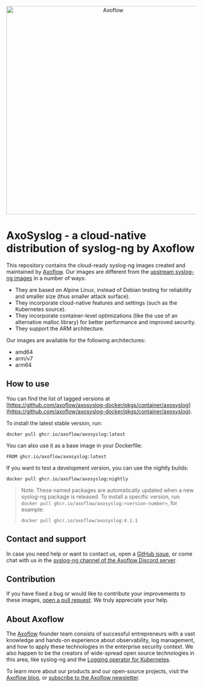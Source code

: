 
<p align="center">
  <picture>
    <source media="(prefers-color-scheme: light)" srcset="https://github.com/axoflow/axosyslog-docker/raw/main/docs/axoflow-logo-color.svg">
    <source media="(prefers-color-scheme: dark)" srcset="https://github.com/axoflow/axosyslog-docker/raw/main/docs/axoflow-logo-white.svg">
    <img alt="Axoflow" src="https://github.com/axoflow/axosyslog-docker/raw/main/docs/axoflow-logo-color.svg" width="550">
  </picture>
</p>

# AxoSyslog - a cloud-native distribution of syslog-ng by Axoflow

This repository contains the cloud-ready syslog-ng images created and maintained by [Axoflow](https://axoflow.com). Our images are different from the [upstream syslog-ng images](https://hub.docker.com/r/balabit/syslog-ng/) in a number of ways:

- They are based on Alpine Linux, instead of Debian testing for reliability and smaller size (thus smaller attack surface).
- They incorporate cloud-native features and settings (such as the Kubernetes source).
- They incorporate container-level optimizations (like the use of an alternative malloc library) for better performance and improved security.
- They support the ARM architecture.

Our images are available for the following architectures:

- amd64
- arm/v7
- arm64

## How to use

You can find the list of tagged versions at [https://github.com/axoflow/axosyslog-docker/pkgs/container/axosyslog](https://github.com/axoflow/axosyslog-docker/pkgs/container/axosyslog).

To install the latest stable version, run:

```shell
docker pull ghcr.io/axoflow/axosyslog:latest
```

You can also use it as a base image in your Dockerfile:

```shell
FROM ghcr.io/axoflow/axosyslog:latest
```

If you want to test a development version, you can use the nightly builds:

```shell
docker pull ghcr.io/axoflow/axosyslog:nightly
```

> Note: These named packages are automatically updated when a new syslog-ng package is released. To install a specific version, run `docker pull ghcr.io/axoflow/axosyslog:<version-number>`, for example:
>
> ```shell
> docker pull ghcr.io/axoflow/axosyslog:4.1.1
> ```

## Contact and support

In case you need help or want to contact us, open a [GitHub issue](https://github.com/axoflow/axosyslog-docker/issues), or come chat with us in the [syslog-ng channel of the Axoflow Discord server](https://discord.gg/4Fzy7D66Qq).

## Contribution

If you have fixed a bug or would like to contribute your improvements to these images, [open a pull request](https://github.com/axoflow/axosyslog-docker/pulls). We truly appreciate your help.

## About Axoflow

The [Axoflow](https://axoflow.com) founder team consists of successful entrepreneurs with a vast knowledge and hands-on experience about observability, log management, and how to apply these technologies in the enterprise security context. We also happen to be the creators of wide-spread open source technologies in this area, like syslog-ng and the [Logging operator for Kubernetes](https://github.com/kube-logging/logging-operator).

To learn more about our products and our open-source projects, visit the [Axoflow blog](https://axoflow.com/blog/), or [subscribe to the Axoflow newsletter](https://axoflow.com/#newsletter-subscription).
